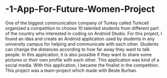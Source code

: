 # -1-App-For-Future-Women-Project
One of the biggest communication company of Turkey called Turkcell organized a competition to choose 10 talented students from different part of the country who interested in coding on Android Studio. For this project, I found an idea and create an Android application used by students in any university campus for helping and communicate with each other. Students can change the distances according to how far away they want to talk people. In this application, it is also possible if they want to share some pictures or their own profile with each other. This application was kind of a social media. With this application, I became the finalist in the competition.
This project was a team-project which made with Beste Burhan.
